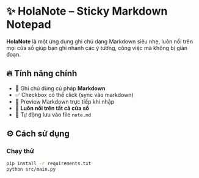 # ✨ HolaNote – Sticky Markdown Notepad

**HolaNote** là một ứng dụng ghi chú dạng Markdown siêu nhẹ, luôn nổi trên mọi cửa sổ giúp bạn ghi nhanh các ý tưởng, công việc mà không bị gián đoạn.

## 🔥 Tính năng chính

- 🧠 Ghi chú dùng cú pháp **Markdown**
- ✅ Checkbox có thể click (sync vào markdown)
- 👀 Preview Markdown trực tiếp khi nhập
- 📌 **Luôn nổi trên tất cả cửa sổ**
- 💾 Tự động lưu vào file `note.md`

## ⚙️ Cách sử dụng

### Chạy thử
```bash
pip install -r requirements.txt
python src/main.py
